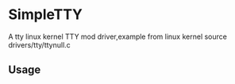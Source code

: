# SimpleTTY
A tty linux kernel TTY mod driver,example from linux kernel source drivers/tty/ttynull.c

## Usage

